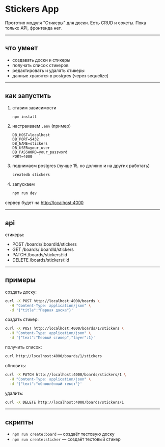 # Stickers App

Прототип модуля "Стикеры" для доски.
Есть CRUD и сокеты. Пока только API, фронтенда нет.

---

## что умеет

- создавать доски и стикеры
- получать список стикеров
- редактировать и удалять стикеры
- данные хранятся в postgres (через sequelize)

---

## как запустить

1. ставим зависимости

   ```bash
   npm install
   ```

2. настраиваем `.env` (пример)

   ```
   DB_HOST=localhost
   DB_PORT=5432
   DB_NAME=stickers
   DB_USER=your_user
   DB_PASSWORD=your_password
   PORT=4000
   ```

3. поднимаем postgres (лучше 15, но должно и на других работать)

   ```bash
   createdb stickers
   ```

4. запускаем

   ```bash
   npm run dev
   ```

сервер будет на [http://localhost:4000](http://localhost:4000)

---

## api

стикеры:

- POST /boards/\:boardId/stickers
- GET /boards/\:boardId/stickers
- PATCH /boards/stickers/\:id
- DELETE /boards/stickers/\:id

---

## примеры

создать доску:

```bash
curl -X POST http://localhost:4000/boards \
  -H "Content-Type: application/json" \
  -d '{"title":"Первая доска"}'
```

создать стикер:

```bash
curl -X POST http://localhost:4000/boards/1/stickers \
  -H "Content-Type: application/json" \
  -d '{"text":"Первый стикер","layer":1}'
```

получить список:

```bash
curl http://localhost:4000/boards/1/stickers
```

обновить:

```bash
curl -X PATCH http://localhost:4000/boards/stickers/1 \
  -H "Content-Type: application/json" \
  -d '{"text":"обновлённый текст"}'
```

удалить:

```bash
curl -X DELETE http://localhost:4000/boards/stickers/1
```

---

## скрипты

- `npm run create:board` — создаёт тестовую доску
- `npm run create:sticker` — создаёт тестовый стикер
